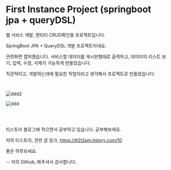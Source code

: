 # First Instance Project (springboot jpa + queryDSL)


웹 서비스 개발, 엔티티 CRUD확인용 프로젝트입니다. 

SpringBoot JPA + QueryDSL 개발 프로젝트이네요.

<p>관련화면 캡처했습니다. 서비스할 데이터를 게시판형태로 출력하고, 데이터의 리스트 보기, 입력, 수정, 삭제가 가능하게 만들었습니다.</p> 
<p>직관적이고, 개발하는데에 필요한 작업이라고 생각해서 프로젝트로 만들었습니다.</p><br/>


 
![ddd2](https://user-images.githubusercontent.com/25080178/211224103-8a3d6c91-08e3-4455-b533-1396e658c58c.png)


![ddd](https://user-images.githubusercontent.com/25080178/211224130-0ef33c0d-43d9-4982-a382-a1895a0ad4ae.png)

<br/>

<br/>


티스토리 블로그에 적으면서 공부하고 있습니다. 공부해보세요.

저의 티스토리, 관련 글 링크, <a href="https://tt2t2am.tistory.com/10">https://tt2t2am.tistory.com/10</a>


좋은 하루되세요.

--
저의 Github, 봐주셔서 감사합니다.



